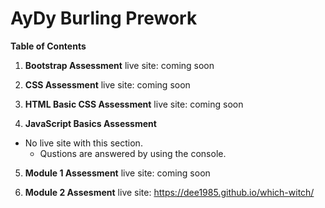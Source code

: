 # AyDy Burling Prework

**Table of Contents**

1. **Bootstrap Assessment**
   live site: coming soon

2. **CSS Assessment**
   live site: coming soon

3. **HTML Basic CSS Assessment**
   live site: coming soon

4. **JavaScript Basics Assessment**

- No live site with this section.
  - Qustions are answered by using the console.

5. **Module 1 Assessment**
   live site: coming soon

6. **Module 2 Assesment**
   live site: <https://dee1985.github.io/which-witch/>
